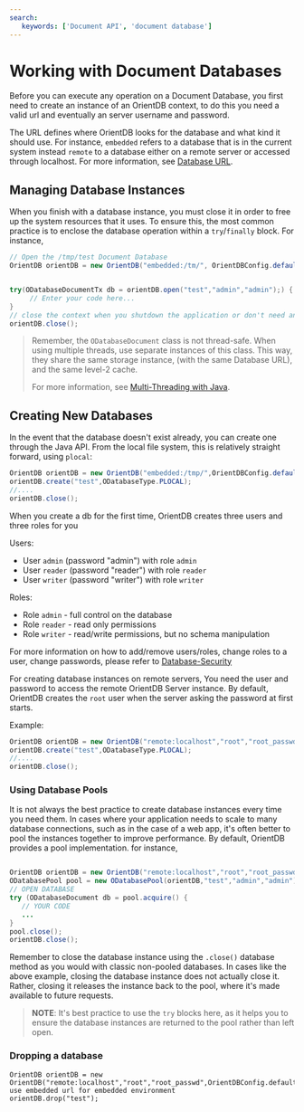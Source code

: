 ```yaml
---
search:
   keywords: ['Document API', 'document database']
---
```


# Working with Document Databases

Before you can execute any operation on a Document Database, you first need to create an instance of an OrientDB context, to do this you need a valid url and eventually an server username and password.

 The URL defines where OrientDB looks for the database and what kind it should use.  For instance, `embedded` refers to a database that is in the current system instead `remote` to a database either on a remote server or accessed through localhost.  For more information, see [Database URL](../datamodeling/Concepts.md#database_url).

## Managing Database Instances

When you finish with a database instance, you must close it in order to free up the system resources that it uses.  To ensure this, the most common practice is to enclose the database operation within a `try`/`finally` block.  For instance,

```java
// Open the /tmp/test Document Database
OrientDB orientDB = new OrientDB("embedded:/tm/", OrientDBConfig.defaultConfig());


try(ODatabaseDocumentTx db = orientDB.open("test","admin","admin");) {
     // Enter your code here...
}
// close the context when you shutdown the application or don't need anymore access to the database.
orientDB.close();
```

>Remember, the `ODatabaseDocument` class is not thread-safe.  When using multiple threads, use separate instances of this class.  This way, they share the same storage instance, (with the same Database URL), and the same level-2 cache.
>
>For more information, see [Multi-Threading with Java](Java-Multi-Threading.md).



## Creating New Databases

In the event that the database doesn't exist already, you can create one through the Java API.  From the local file system, this is relatively straight forward, using `plocal`:

```java
OrientDB orientDB = new OrientDB("embedded:/tmp/",OrientDBConfig.defaultConfig());
orientDB.create("test",ODatabaseType.PLOCAL);
//....
orientDB.close();
```

When you create a db for the first time, OrientDB creates three users and three roles for you

Users:

- User `admin` (password "admin") with role `admin`
- User `reader` (password "reader") with role `reader`
- User `writer` (password "writer") with role `writer`

Roles:

- Role `admin` - full control on the database
- Role `reader` - read only permissions
- Role `writer` - read/write permissions, but no schema manipulation

For more information on how to add/remove users/roles, change roles to a user, change passwords, please refer to [Database-Security](../gettingstarted/Database-Security.md)

For creating database instances on remote servers, You need the user and password to access the remote OrientDB Server instance.  By default, OrientDB creates the `root` user when the server asking the password at first starts.

Example:

```java
OrientDB orientDB = new OrientDB("remote:localhost","root","root_passwd",OrientDBConfig.defaultConfig());
orientDB.create("test",ODatabaseType.PLOCAL);
//....
orientDB.close();
```

### Using Database Pools

It is not always the best practice to create database instances every time you need them.  In cases where your application needs to scale to many database connections, such as in the case of a web app, it's often better to pool the instances together to improve performance.  By default, OrientDB provides a pool implementation. for instance,

```java

OrientDB orientDB = new OrientDB("remote:localhost","root","root_passwd",OrientDBConfig.defaultConfig());
ODatabasePool pool = new ODatabasePool(orientDB,"test","admin","admin");
// OPEN DATABASE
try (ODatabaseDocument db = pool.acquire() {
   // YOUR CODE
   ...
}
pool.close();
orientDB.close();
```

Remember to close the database instance using the `.close()` database method as you would with classic non-pooled databases.  In cases like the above example, closing the database instance does not actually close it.  Rather, closing it releases the instance back to the pool, where it's made available to future requests.

>**NOTE**: It's best practice to use the `try` blocks here, as it helps you to ensure the database instances are returned to the pool rather than left open.


### Dropping a database

```
OrientDB orientDB = new OrientDB("remote:localhost","root","root_passwd",OrientDBConfig.defaultConfig());// use embedded url for embedded environment
orientDB.drop("test");
```


